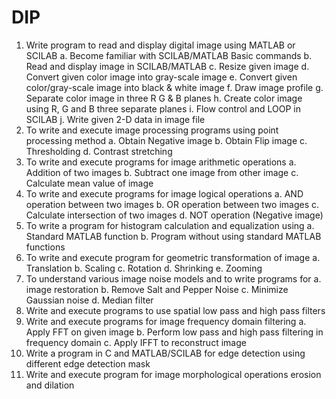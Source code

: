 # DIP
1. Write program to read and display digital image using MATLAB or SCILAB
a. Become familiar with SCILAB/MATLAB Basic commands
b. Read and display image in SCILAB/MATLAB
c. Resize given image
d. Convert given color image into gray-scale image
e. Convert given color/gray-scale image into black & white image
f. Draw image profile
g. Separate color image in three R G & B planes
h. Create color image using R, G and B three separate planes
i. Flow control and LOOP in SCILAB
j. Write given 2-D data in image file
2. To write and execute image processing programs using point processing method
a. Obtain Negative image
b. Obtain Flip image
c. Thresholding
d. Contrast stretching
3. To write and execute programs for image arithmetic operations
a. Addition of two images
b. Subtract one image from other image
c. Calculate mean value of image
4. To write and execute programs for image logical operations
a. AND operation between two images
b. OR operation between two images
c. Calculate intersection of two images
d. NOT operation (Negative image)
5. To write a program for histogram calculation and equalization using
a. Standard MATLAB function
b. Program without using standard MATLAB functions
6. To write and execute program for geometric transformation of image
a. Translation
b. Scaling
c. Rotation
d. Shrinking
e. Zooming
7. To understand various image noise models and to write programs for
a. image restoration
b. Remove Salt and Pepper Noise
c. Minimize Gaussian noise
d. Median filter 
8. Write and execute programs to use spatial low pass and high pass filters
9. Write and execute programs for image frequency domain filtering
a. Apply FFT on given image
b. Perform low pass and high pass filtering in frequency domain
c. Apply IFFT to reconstruct image
10. Write a program in C and MATLAB/SCILAB for edge detection using different edge
detection mask
11. Write and execute program for image morphological operations erosion and dilation
